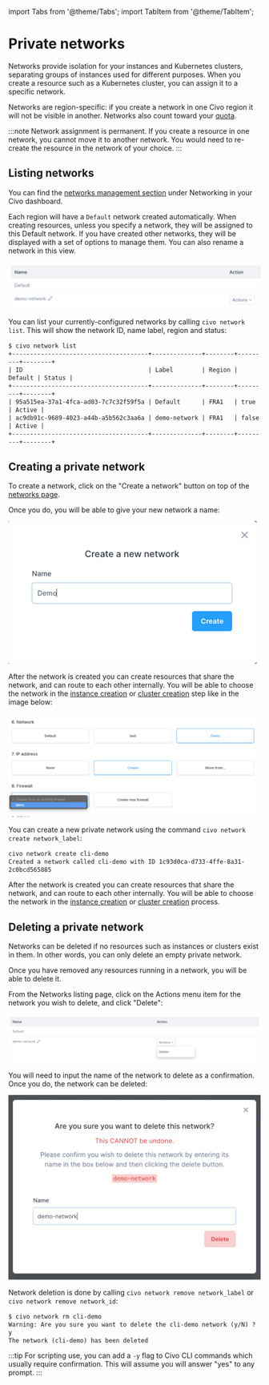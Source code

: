 import Tabs from '@theme/Tabs';
import TabItem from '@theme/TabItem';

# Private networks

Networks provide isolation for your instances and Kubernetes clusters, separating groups of instances used for different purposes. When you create a resource such as a Kubernetes cluster, you can assign it to a specific network.

Networks are region-specific: if you create a network in one Civo region it will not be visible in another. Networks also count toward your [quota](../Account/quota.md).

:::note
Network assignment is permanent. If you create a resource in one network, you cannot move it to another network. You would need to re-create the resource in the network of your choice.
:::

## Listing networks

<Tabs groupId="list-networks">
<TabItem value="dashboard" label="Dashboard">

You can find the [networks management section](https://dashboard.civo.com/networks) under Networking in your Civo dashboard.

Each region will have a `Default` network created automatically. When creating resources, unless you specify a network, they will be assigned to this Default network. If you have created other networks, they will be displayed with a set of options to manage them. You can also rename a network in this view.

![Listing networks on the Civo dashboard](images/dashboard-list-networks.png)
</TabItem>

<TabItem value="cli" label="Civo CLI">

You can list your currently-configured networks by calling `civo network list`. This will show the network ID, name label, region and status:

```console
$ civo network list
+--------------------------------------+--------------+--------+---------+--------+
| ID                                   | Label        | Region | Default | Status |
+--------------------------------------+--------------+--------+---------+--------+
| 95a515ea-37a1-4fca-ad03-7c7c32f59f5a | Default      | FRA1   | true    | Active |
| ac9db91c-9689-4023-a44b-a5b562c3aa6a | demo-network | FRA1   | false   | Active |
+--------------------------------------+--------------+--------+---------+--------+
```

</TabItem>
</Tabs>

## Creating a private network

<Tabs groupId="create-network">

<TabItem value="dashboard" label="Dashboard">

To create a network, click on the "Create a network" button on top of the [networks page](https://dashboard.civo.com/networks).

Once you do, you will be able to give your new network a name:

![Network naming on creation](images/create-network.png)

After the network is created you can create resources that share the network, and can route to each other internally. You will be able to choose the network in the [instance creation](../Compute/create-an-instance.md) or [cluster creation](../Kubernetes/create-a-cluster.md) step like in the image below:

![Selecting a network called "Demo" on instance creation](images/choose-network.png)

</TabItem>

<TabItem value="cli" label="Civo CLI">

You can create a new private network using the command `civo network create network_label`:

```console
civo network create cli-demo
Created a network called cli-demo with ID 1c93d0ca-d733-4ffe-8a31-2c0bcd565885
```

After the network is created you can create resources that share the network, and can route to each other internally. You will be able to choose the network in the [instance creation](../Compute/create-an-instance.md) or [cluster creation](../Kubernetes/create-a-cluster.md) process.

</TabItem>

</Tabs>

## Deleting a private network

Networks can be deleted if no resources such as instances or clusters exist in them. In other words, you can only delete an empty private network.

Once you have removed any resources running in a network, you will be able to delete it.

<Tabs groupId="delete-network">

<TabItem value="dashboard" label="Dashboard">

From the Networks listing page, click on the Actions menu item for the network you wish to delete, and click "Delete":

![Delete network menu option shown for a private network](images/delete-network-menu.png)

You will need to input the name of the network to delete as a confirmation. Once you do, the network can be deleted:

![Confirming the name of the network to be deleted](images/delete-network-confirmation.png)

</TabItem>

<TabItem value="cli" label="Civo CLI">

Network deletion is done by calling `civo network remove network_label` or `civo network remove network_id`:

```console
$ civo network rm cli-demo
Warning: Are you sure you want to delete the cli-demo network (y/N) ? y
The network (cli-demo) has been deleted
```

:::tip
For scripting use, you can add a `-y` flag to Civo CLI commands which usually require confirmation. This will assume you will answer "yes" to any prompt.
:::

</TabItem>
</Tabs>